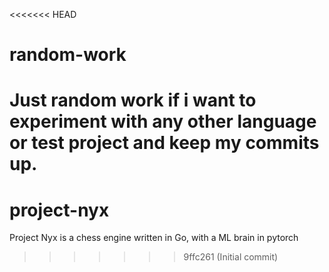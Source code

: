 <<<<<<< HEAD
# random-work
Just random work if i want to experiment with any other language or test project and keep my commits up.
=======
# project-nyx
Project Nyx is a chess engine written in Go, with a ML brain in pytorch
>>>>>>> 9ffc261 (Initial commit)
